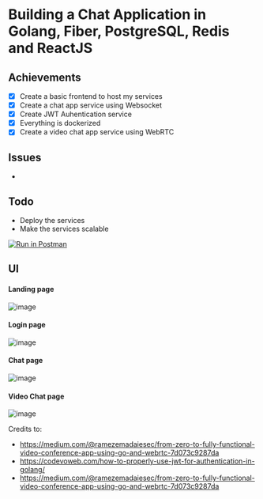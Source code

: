 # Building a Chat Application in Golang, Fiber, PostgreSQL, Redis and  ReactJS

## Achievements

- [x] Create a basic frontend to host my services
- [x] Create a chat app service using Websocket
- [x] Create JWT Auhentication service
- [x] Everything is dockerized
- [x] Create a video chat app service using WebRTC 

## Issues

- 

## Todo
- Deploy the services
- Make the services scalable

[![Run in Postman](https://run.pstmn.io/button.svg)](https://app.getpostman.com/run-collection/14390200-fb88bc8e-5710-4dce-9619-0f379111aa39?action=collection%2Ffork&source=rip_markdown&collection-url=entityId%3D14390200-fb88bc8e-5710-4dce-9619-0f379111aa39%26entityType%3Dcollection%26workspaceId%3D8e7cf06c-8991-43d1-8068-311d94c52000)

## UI

#### Landing page

![image](https://gcdnb.pbrd.co/images/fzFoZEpqQXcS.png?o=1) 

#### Login page

![image](https://gcdnb.pbrd.co/images/q2jdjOQXvQ1T.png?o=1)

#### Chat page

![image](https://gcdnb.pbrd.co/images/CUsExP9GrPRG.png?o=1)

#### Video Chat page

![image](https://gcdnb.pbrd.co/images/pWlutEV6rbam.png?o=1)

Credits to:

- https://medium.com/@ramezemadaiesec/from-zero-to-fully-functional-video-conference-app-using-go-and-webrtc-7d073c9287da
- https://codevoweb.com/how-to-properly-use-jwt-for-authentication-in-golang/
- https://medium.com/@ramezemadaiesec/from-zero-to-fully-functional-video-conference-app-using-go-and-webrtc-7d073c9287da